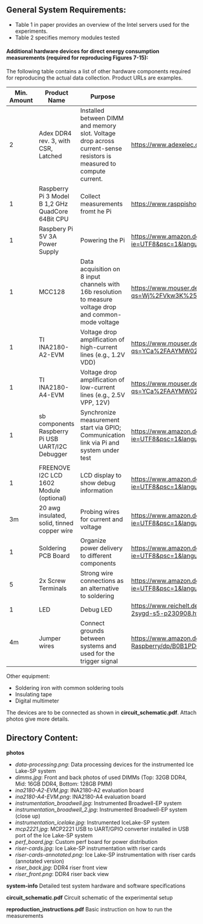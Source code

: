 ## General System Requirements:

- Table 1 in paper provides an overview of the Intel servers used for the experiments.
- Table 2 specifies memory modules tested

#### Additional hardware devices for direct energy consumption measurements (required for reproducing Figures 7-15):
The following table contains a list of other hardware components required for reproducing the actual data collection.
Product URLs are examples. 

| Min. Amount | Product Name                                      | Purpose                                                                                                             | Product URL                                                                                                                                                                                            |
|-------------|---------------------------------------------------|---------------------------------------------------------------------------------------------------------------------|--------------------------------------------------------------------------------------------------------------------------------------------------------------------------------------------------------|
| 2           | Adex DDR4 rev. 3, with CSR, Latched               | Installed between DIMM and memory slot. Voltage drop across current-sense resistors is measured to compute current. | https://www.adexelec.com/ddr4-3                                                                                                                                                                        |
| 1           | Raspberry Pi 3 Model B 1,2 GHz QuadCore 64Bit CPU | Collect measurements fromt he Pi                                                                                    | https://www.rasppishop.de/Raspberry-Pi-3-Model-B-12-GHz-QuadCore-64Bit-CPU                                                                                                                             |
| 1           | Raspbery Pi 5V 3A Power Supply                    | Powering the Pi                                                                                                     | https://www.amazon.de/gp/product/B09TZY9XMJ/ref=ppx_yo_dt_b_search_asin_title?ie=UTF8&psc=1&language=en_GB                                                                                                           |
| 1           | MCC128                                            | Data acquisition on 8 input channels with 16b resolution to measure voltage drop and common-mode voltage            | https://www.mouser.de/ProductDetail/Digilent/6069-410-001?qs=Wj%2FVkw3K%252BMBHG792mJ2izw%3D%3D                                                                                                        |
| 1           | TI INA2180-A2-EVM                                 | Voltage drop amplification of high-current lines (e.g., 1.2V VDD)                                                   | https://www.mouser.de/ProductDetail/Texas-Instruments/INA2180-2181EVM?qs=YCa%2FAAYMW02z%2FAdxvptvsw%3D%3D                                                                                              |
| 1           | TI INA2180-A4-EVM                                 | Voltage drop amplification of low-current lines (e.g., 2.5V VPP, 12V)                                               | https://www.mouser.de/ProductDetail/Texas-Instruments/INA2180-2181EVM?qs=YCa%2FAAYMW02z%2FAdxvptvsw%3D%3D                                                                                              |
| 1           | sb components Raspberry Pi USB UART/I2C Debugger  | Synchronize measurement start via GPIO; Communication link via Pi and system under test                             | https://www.amazon.de/gp/product/B08XY175C2/ref=ppx_yo_dt_b_asin_title_o06_s00?ie=UTF8&psc=1&language=en_GB                                                                                                          |
| 1           | FREENOVE I2C LCD 1602 Module (optional)           | LCD display to show debug information                                                                               | https://www.amazon.de/gp/product/B0B76Z83Y4/ref=ppx_yo_dt_b_search_asin_title?ie=UTF8&psc=1&language=en_GB                                                                                                           |
| 3m          | 20 awg insulated, solid, tinned copper wire       | Probing wires for current and voltage                                                                               | https://www.amazon.de/gp/product/B08BZKR22W/ref=ppx_yo_dt_b_asin_title_o05_s01?ie=UTF8&psc=1&language=en_GB                                                                                                          |
| 1           | Soldering PCB Board                               | Organize power delivery to different components                                                                     | https://www.amazon.de/gp/product/B0C4T8PF9P/ref=ppx_yo_dt_b_asin_title_o06_s01?ie=UTF8&psc=1&language=en_GB                                                                                            |
| 5           | 2x Screw Terminals                                | Strong wire connections as an alternative to soldering                                                              | https://www.amazon.de/gp/product/B0C4T8PF9P/ref=ppx_yo_dt_b_asin_title_o06_s01?ie=UTF8&psc=1&language=en_GB                                                                                            |
| 1           | LED                                               | Debug LED                                                                                                           | https://www.reichelt.de/de/en/led-5-mm-leaded-green-80-mcd-45--evl-333-2sygd-s5-p230908.html | 
| 4m          | Jumper wires                                      | Connect grounds between systems and used for the trigger signal                                                     | https://www.amazon.de/QILUCKY-Female-Female-Male-Female-Male-Male-Raspberry/dp/B0B1PD6SRH |

Other equipment:

- Soldering iron with common soldering tools
- Insulating tape
- Digital multimeter

The devices are to be connected as shown in **circuit_schematic.pdf**. Attach photos give more details.

## Directory Content:

**photos**

- *data-processing.png*: Data processing devices for the instrumented Ice Lake-SP system
- *dimms.jpg*: Front and back photos of used DIMMs (Top: 32GB DDR4, Mid: 16GB DDR4, Bottom: 128GB PMM)
- *ina2180-A2-EVM.jpg*: INA2180-A2 evaluation board
- *ina2180-A4-EVM.png*: INA2180-A4 evaluation board
- *instrumentation_broadwell.jpg*:  Instrumented Broadwell-EP system
- *instrumentation_broadwell_2.jpg*: Instrumented Broadwell-EP system (close up)
- *instrumentation_icelake.jpg*: Instrumented IceLake-SP system
- *mcp2221.jpg*: MCP2221 USB to UART/GPIO converter installed in USB port of the Ice Lake-SP system
- *perf_board.jpg*: Custom perf board for power distribution
- *riser-cards.jpg*: Ice Lake-SP instrumentation with riser cards
- *riser-cards-annotated.png*: Ice Lake-SP instrumentation with riser cards (annotated version)
- *riser_back.jpg*: DDR4 riser front view
- *riser_front.png*: DDR4 riser back view

**system-info**
Detailed test system hardware and software specifications

**circuit_schematic.pdf**
Circuit schematic of the experimental setup

**reproduction_instructions.pdf**
Basic instruction on how to run the measurements
